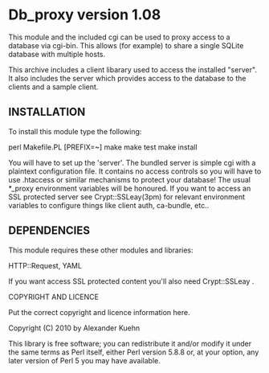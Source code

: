 Db_proxy version 1.08
=====================

This module and the included cgi can be used to proxy access to a database
via cgi-bin. This allows (for example) to share a single SQLite database
with multiple hosts.

This archive includes a client libarary used to access the installed
"server". It also includes the server which provides access to the database
to the clients and a sample client.

## INSTALLATION

To install this module type the following:

   perl Makefile.PL [PREFIX=~]
   make
   make test
   make install

You will have to set up the 'server'. The bundled server is simple cgi with a 
plaintext configuration file. It contains no access controls so you will have
to use .htaccess or similar mechanisms to protect your database!
The usual *_proxy environment variables will be honoured.
If you want to access an SSL protected server see Crypt::SSLeay(3pm)
for relevant environment variables to configure things like 
client auth, ca-bundle, etc..

## DEPENDENCIES

This module requires these other modules and libraries:

  HTTP::Request, YAML

If you want access SSL protected content you'll also need Crypt::SSLeay .

COPYRIGHT AND LICENCE

Put the correct copyright and licence information here.

Copyright (C) 2010 by Alexander Kuehn

This library is free software; you can redistribute it and/or modify
it under the same terms as Perl itself, either Perl version 5.8.8 or,
at your option, any later version of Perl 5 you may have available.


